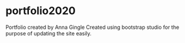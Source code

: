 # portfolio2020
Portfolio created by Anna Gingle
Created using bootstrap studio for the purpose of updating the site easily.

